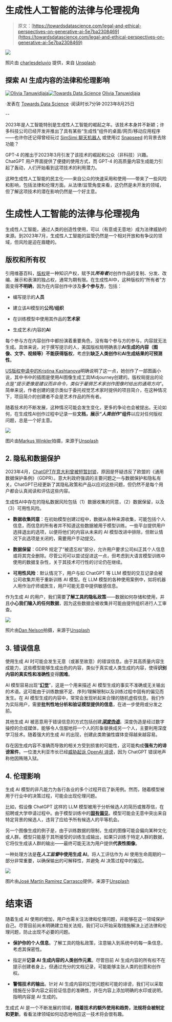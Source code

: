 # 生成性人工智能的法律与伦理视角

> 原文：[https://towardsdatascience.com/legal-and-ethical-perspectives-on-generative-ai-5e7ba2308469](https://towardsdatascience.com/legal-and-ethical-perspectives-on-generative-ai-5e7ba2308469)

![](../Images/19ee75231d984d0fe6c26de8a3515a74.png)

照片由 [charlesdeluvio](https://unsplash.com/@charlesdeluvio?utm_source=medium&utm_medium=referral) 提供，来自 [Unsplash](https://unsplash.com/?utm_source=medium&utm_medium=referral)

## 探索 AI 生成内容的法律和伦理影响

[](https://tanuwidjajaolivia.medium.com/?source=post_page-----5e7ba2308469--------------------------------)[![Olivia Tanuwidjaja](../Images/52a56de28da9b782b57f1c3928655cfb.png)](https://tanuwidjajaolivia.medium.com/?source=post_page-----5e7ba2308469--------------------------------)[](https://towardsdatascience.com/?source=post_page-----5e7ba2308469--------------------------------)[![Towards Data Science](../Images/a6ff2676ffcc0c7aad8aaf1d79379785.png)](https://towardsdatascience.com/?source=post_page-----5e7ba2308469--------------------------------) [Olivia Tanuwidjaja](https://tanuwidjajaolivia.medium.com/?source=post_page-----5e7ba2308469--------------------------------)

·发表在 [Towards Data Science](https://towardsdatascience.com/?source=post_page-----5e7ba2308469--------------------------------) ·阅读时长7分钟·2023年8月25日

--

2023年是人工智能特别是生成性人工智能的崛起之年。该技术本身并不新颖；许多科技公司已经开发并推出了具有某些“生成性”组件的桌面/网页/移动应用程序——也许你还记得曾经玩过 [SimSimi 聊天机器人](https://simsimi.com/) 或使用过 [Snapseed](https://play.google.com/store/apps/details?id=com.niksoftware.snapseed&hl=en&gl=US) 的背景去除功能？

GPT-4 的推出于2023年3月引发了该技术的崛起和公众（非科技）兴趣。ChatGPT 用户界面提供了便捷的使用方式，而 GPT-4 的高质量内容生成能力引起了轰动，人们开始看到这项技术的利用潜力。

这种生成性人工智能的民主化——来自公众的快速采用和使用——带来了一些风险和影响，包括法律和伦理方面。从法律/监管角度来看，这仍然是未开发的领域，但了解这项技术的潜在影响仍然是一个好主意。

# 生成性人工智能的法律与伦理视角

生成性人工智能，通过人类的创造性使用，可以（有意或无意地）成为法律威胁的来源。到2023年7月，生成性人工智能的监管仍然是一个相对开放和有争议的领域，但风险是迫在眉睫的。

## 版权和所有权

引用维基百科，[版权](https://en.wikipedia.org/wiki/Copyright)是一种知识产权，赋予其***所有者***对创作作品的复制、分发、改编、展示和表演的独占权，通常为期有限。在生成性AI中，这种版权的“所有者”方面变得**不明确**，因为在内容创作中涉及**多个参与方**，包括：

+   编写提示的**人员**

+   建立该AI模型的**公司/组织**

+   在训练模型中使用其作品的**艺术家**

+   生成艺术/内容的**AI**

每个参与方在内容创作中都扮演着重要角色，没有每个参与方的参与，内容就无法生成。具体来说，对于撰写提示的人，美国版权局明确表示**AI生成的内容（图像、文字、视频等）不能获得版权**，考虑到**缺乏人类创作**和**AI生成结果的可预测性**。

[US版权申请中的Kristina Kashtanova](https://www.copyright.gov/docs/zarya-of-the-dawn.pdf)明确说明了这一点，她创作了一部图画小说，其中书中的插图是使用AI图像生成工具Midjourney创建的。版权局提出的论点是“*提示更像是建议而非命令，类似于雇佣艺术家创作图像时给出的通用方向*”。简单来说，作者创建的提示类似于委托视觉艺术家时提供的项目简介，在这种情况下，项目简介的创建者不会是艺术作品的所有者。

随着技术的不断发展，这种情况可能会发生变化，更多的争论也会被提出。无论如何，在生成性AI创作过程中记录一些**文档，展示“*人类创作*”组件**以应对任何版权问题，总是一个好主意。

![](../Images/71d6f6d0b927af8815e7c9a5cc7b0845.png)

图片由[Markus Winkler](https://unsplash.com/@markuswinkler?utm_source=medium&utm_medium=referral)拍摄，来源于[Unsplash](https://unsplash.com/?utm_source=medium&utm_medium=referral)

## 2\. 隐私和数据保护

2023年4月，[ChatGPT在意大利曾被短暂封锁](https://techcrunch.com/2023/04/28/chatgpt-resumes-in-italy/)，原因是怀疑违反了欧盟的《通用数据保护条例》（GDPR）。意大利政府强调的主要问题之一与数据保护和隐私有关。ChatGPT已经更新了其隐私政策和产品以应对这些问题，但仍然不是每个用户都会认真阅读和评估这些内容。

生成性AI中存在的隐私数据风险包括（1）数据收集的同意，（2）数据保留，以及（3）可用性风险。

+   **数据收集同意**：在初始模型创建过程中，数据从各种来源收集，可能包括个人信息，而信息的所有者并不知道这些数据被用于模型训练。一些平台提供用户选择退出的选项，以便将他们的内容从未来的 AI 模型改进中排除，但默认情况下此选项是关闭的，需要用户手动提交。

+   **数据保留**：GDPR 规定了“被遗忘权”部分，允许用户要求公司纠正其个人信息或将其完全删除。尽管公司可以尝试促进这一点，但考虑到大语言模型训练中使用的数据复杂性，关于其技术可行性的讨论仍在继续。

+   **可用性风险**：默认情况下，用户与如 ChatGPT 等 LLM 模型的交互记录会被公司收集并用于重新训练 AI 模型。在 LLM 模型的各种使用案例中，如将机器人用作治疗师或医生，用户可能无意中提供敏感信息。

作为生成 AI 的用户，我们需要**了解工具的隐私政策**——数据如何存储和使用，并且**小心我们输入的任何数据**，因为这些数据会被收集并可能由提供组织进行人工审查。

![](../Images/564e1ba873e8b2c6f2d183762961b809.png)

照片由[Dan Nelson](https://unsplash.com/@danny144?utm_source=medium&utm_medium=referral)拍摄，来源于[Unsplash](https://unsplash.com/?utm_source=medium&utm_medium=referral)

## 3\. 错误信息

使用生成 AI 时可能会发生无意（或甚至故意）的错误信息。由于其高质量内容生成能力，这些模型能够生成出色的内容，类似于真实或人类生成的内容，使得**识别内容的真实性和准确性**变得**困难**。

AI 模型容易出现“[**幻觉**](https://en.wikipedia.org/wiki/Hallucination_(artificial_intelligence))”，这是一个用来描述 AI 模型生成的事实不准确或无关输出的术语。这可能由于训练数据不足、序列/理解限制以及训练过程中固有的偏见而发生。在 AI 模型生成的内容中，常常会发现听起来合理的随机虚假信息。我们作为实际用户，需要**批判性地分析和验证模型提供的信息**，在进一步使用或分发之前。

其他生成 AI 被恶意用于错误信息的方式包括创建[***深度伪造***](https://en.wikipedia.org/wiki/Deepfake)。深度伪造是经过数字操控的合成媒体，能够令人信服地将一个人的形象替换成另一个人，主要利用深度学习技术。随着强大的生成 AI 的出现，创建此类欺骗性媒体变得越来越容易。

存在因生成内容不准确而导致的相关方受到损害的可能性，这可能构成**强有力的诽谤案件**。一位澳大利亚市长已经[威胁起诉 OpenAI 诽谤](https://www.reuters.com/technology/australian-mayor-readies-worlds-first-defamation-lawsuit-over-chatgpt-content-2023-04-05/)，因为 ChatGPT 错误地声称他因贿赂入狱。

## 4. 伦理影响

生成 AI 模型的非凡能力为各行各业的多个过程开启了新用例。然而，随着模型被用于行业中的决策过程，可能会出现伦理问题。

比如，假设像 ChatGPT 这样的 LLM 模型被用于分析候选人的简历或推荐信，在招聘或大学申请过程中。由于模型训练中的[**固有偏见**](https://medium.com/towards-data-science/beware-of-biases-in-data-analysis-accf0cb9b3a)，模型可能会无意中突出来自特定背景的候选人，违背了应给予所有候选人的平等机会。

另一个图像生成的例子是，由于训练数据的限制，生成的图像可能会偏向某种文化或人群。模型只能基于其所接受的训练生成输出，如果只训练于特定人群的数据，它将仅生成该人群的输出——最终可能无法为用户提供**代表性图像**。

一种处理方法是**在*人工监督*中使用生成 AI**。将人工评估作为 AI 使用生命周期的一部分非常重要，以确保输出的可解释性，并避免 AI 决策过程中的偏见。

![](../Images/f020b18957bdb94b862bfdf235d5aa8c.png)

图片由[José Martín Ramírez Carrasco](https://unsplash.com/@martinirc?utm_source=medium&utm_medium=referral)提供，来源于[Unsplash](https://unsplash.com/?utm_source=medium&utm_medium=referral)

# 结束语

随着生成 AI 使用的增加，用户也需关注法律和伦理问题，并能够在这一领域保护自己。尽管目前尚未明确建立相关法规，我们可以开始采取措施解决上述法律和伦理问题，防止出现不必要的问题。

+   **保护你的个人信息**。了解工具的隐私政策，注意输入到系统中的每一条信息，考虑其保密性。

+   指定并**记录 AI 生成内容的人类创作元素**。尽管目前 AI 生成内容的所有权不在提示创建者身上，但通过充分的文档记录，可能能够主张人类的创意和创作权。

+   **警惕技术的输出**。针对 AI 生成内容的幻觉问题和可能的诽谤，我们可以采取措施在分享内容之前验证信息的准确性，并在内容上添加明确的水印或说明，指明内容是 AI 生成的。

生成式 AI 是一个不断发展的领域，**随着技术的额外使用和趋势，法规将会被制定和更新**。看看法律领域如何动态地响应这一技术将会很有趣。
